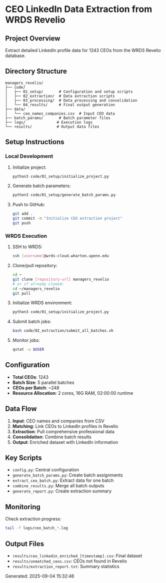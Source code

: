 # CEO LinkedIn Data Extraction from WRDS Revelio

## Project Overview
Extract detailed LinkedIn profile data for 1243 CEOs from the WRDS Revelio database.

## Directory Structure
```
managers_revelio/
├── code/
│   ├── 01_setup/       # Configuration and setup scripts
│   ├── 02_extraction/  # Data extraction scripts
│   ├── 03_processing/  # Data processing and consolidation
│   └── 04_results/     # Final output generation
├── data/
│   └── ceo_names_companies.csv  # Input CEO data
├── batch_params/       # Batch parameter files
├── logs/              # Execution logs
└── results/           # Output data files
```

## Setup Instructions

### Local Development
1. Initialize project:
   ```bash
   python3 code/01_setup/initialize_project.py
   ```

2. Generate batch parameters:
   ```bash
   python3 code/01_setup/generate_batch_params.py
   ```

3. Push to GitHub:
   ```bash
   git add .
   git commit -m "Initialize CEO extraction project"
   git push
   ```

### WRDS Execution
1. SSH to WRDS:
   ```bash
   ssh [username]@wrds-cloud.wharton.upenn.edu
   ```

2. Clone/pull repository:
   ```bash
   cd ~
   git clone [repository-url] managers_revelio
   # or if already cloned:
   cd ~/managers_revelio
   git pull
   ```

3. Initialize WRDS environment:
   ```bash
   python3 code/01_setup/initialize_project.py
   ```

4. Submit batch jobs:
   ```bash
   bash code/02_extraction/submit_all_batches.sh
   ```

5. Monitor jobs:
   ```bash
   qstat -u $USER
   ```

## Configuration
- **Total CEOs**: 1243
- **Batch Size**: 5 parallel batches
- **CEOs per Batch**: ~248
- **Resource Allocation**: 2 cores, 16G RAM, 02:00:00 runtime

## Data Flow
1. **Input**: CEO names and companies from CSV
2. **Matching**: Link CEOs to LinkedIn profiles in Revelio
3. **Extraction**: Pull comprehensive professional data
4. **Consolidation**: Combine batch results
5. **Output**: Enriched dataset with LinkedIn information

## Key Scripts
- `config.py`: Central configuration
- `generate_batch_params.py`: Create batch assignments
- `extract_ceo_batch.py`: Extract data for one batch
- `combine_results.py`: Merge all batch outputs
- `generate_report.py`: Create extraction summary

## Monitoring
Check extraction progress:
```bash
tail -f logs/ceo_batch_*.log
```

## Output Files
- `results/ceo_linkedin_enriched_[timestamp].csv`: Final dataset
- `results/unmatched_ceos.csv`: CEOs not found in Revelio
- `results/extraction_report.txt`: Summary statistics

Generated: 2025-09-04 15:32:46
